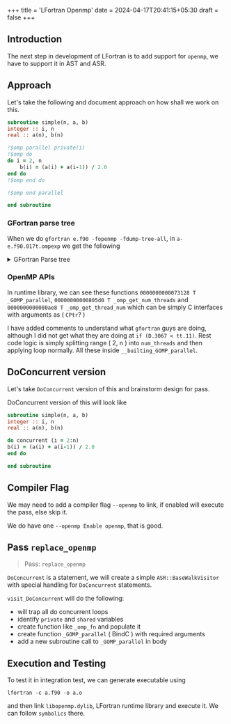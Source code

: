 +++
title = 'LFortran Openmp'
date = 2024-04-17T20:41:15+05:30
draft = false
+++

## Introduction

The next step in development of LFortran is to add support for `openmp`, we have to support it in AST and ASR.

## Approach

Let's take the following and document approach on how shall we work on this.

```fortran
subroutine simple(n, a, b)
integer :: i, n
real :: a(n), b(n)

!$omp parallel private(i)
!$omp do
do i = 2, n
    b(i) = (a(i) + a(i-1)) / 2.0
end do
!$omp end do

!$omp end parallel

end subroutine
```

### GFortran parse tree

When we do `gfortran e.f90 -fopenmp -fdump-tree-all`, in `a-e.f90.017t.ompexp` we get the following 

<details>


<summary> GFortran Parse tree </summary>

```
OMP region tree

bb 2: gimple_omp_parallel
    bb 3: gimple_omp_for
    bb 4: GIMPLE_OMP_CONTINUE
    bb 5: GIMPLE_OMP_RETURN
bb 6: GIMPLE_OMP_RETURN

Added new low gimple function simple_._omp_fn.0 to callgraph
Introduced new external node (__builtin_omp_get_num_threads/2).
Introduced new external node (__builtin_omp_get_thread_num/3).

;; Function simple_._omp_fn.0 (simple_._omp_fn.0, funcdef_no=1, decl_uid=3028, cgraph_uid=2, symbol_order=1)

void simple_._omp_fn.0 (struct .omp_data_s.8 & restrict .omp_data_i)
{
  real(kind=4)[0:D.3037] * restrict b [value-expr: .omp_data_i->b];
  real(kind=4)[0:D.3038] * restrict a [value-expr: .omp_data_i->a];
  integer(kind=4) & restrict n [value-expr: .omp_data_i->n];
  real(kind=4)[0:D.3037] * D.3091;
  real(kind=4) D.3090;
  integer(kind=8) D.3089;
  integer(kind=8) D.3088;
  real(kind=4) D.3087;
  real(kind=4) D.3086;
  real(kind=4) D.3085;
  real(kind=4)[0:D.3038] * D.3084;
  integer(kind=8) D.3083;
  integer(kind=8) D.3082;
  integer(kind=4) D.3081;
  real(kind=4) D.3080;
  real(kind=4)[0:D.3038] * D.3079;
  integer(kind=8) D.3078;
  integer(kind=8) D.3077;
  integer(kind=4) D.3076;
  integer(kind=4) i;
  integer(kind=4) D.3074;
  integer(kind=4) D.3073;
  integer(kind=4) D.3072;
  integer(kind=4) tt.11;
  integer(kind=4) q.10;
  integer(kind=4) D.3069;
  integer(kind=4) D.3068;
  integer(kind=4) D.3067;
  integer(kind=4) D.3066;
  integer(kind=4) D.3065;
  integer(kind=4) D.3064;
  integer(kind=4) & D.3063;

  <bb 11> :

  <bb 3> :
  D.3063 = .omp_data_i->n; // n address
  D.3064 = *D.3063; // n value
  D.3065 = D.3064; // n value
  D.3066 = __builtin_omp_get_num_threads (); // num_threads
  D.3067 = __builtin_omp_get_thread_num (); // thread_id
  D.3068 = D.3065 + 1; // n + 1
  D.3069 = D.3068 + -2; // n - 1
  q.10 = D.3069 / D.3066; // n - 1 / num_threads --> how much portion to each thread
  tt.11 = D.3069 % D.3066; // n - 1 % num_threads --> portion left
  if (D.3067 < tt.11) // --> not sure what this is doing
    goto <bb 9>; [25.00%]
  else
    goto <bb 10>; [75.00%]

  <bb 10> :
  D.3072 = q.10 * D.3067; // chunk * thread_id
  D.3073 = D.3072 + tt.11;
  D.3074 = D.3073 + q.10;
  if (D.3073 >= D.3074)
    goto <bb 5>; [INV]
  else
    goto <bb 8>; [INV]

  <bb 8> :
  i = D.3073 + 2;
  D.3076 = D.3074 + 2;

  <bb 4> :
  D.3077 = (integer(kind=8)) i;
  D.3078 = D.3077 + -1;
  D.3079 = .omp_data_i->a; // a
  D.3080 = MEM <real(kind=4)[0:D.3040]> [(real(kind=4)[0:D.3040] *)D.3079][D.3078]; // a(i)
  D.3081 = i + -1; // i - 1
  D.3082 = (integer(kind=8)) D.3081;
  D.3083 = D.3082 + -1;
  D.3084 = .omp_data_i->a;
  D.3085 = MEM <real(kind=4)[0:D.3040]> [(real(kind=4)[0:D.3040] *)D.3084][D.3083]; // a(i-1)
  D.3086 = D.3080 + D.3085; // a(i) + a(i-1)
  D.3087 = ((D.3086));
  D.3088 = (integer(kind=8)) i;
  D.3089 = D.3088 + -1;
  D.3090 = D.3087 / 2.0e+0; // (a(i) + a(i-1)) / 2.0
  D.3091 = .omp_data_i->b; // b
  MEM <real(kind=4)[0:D.3041]> [(real(kind=4)[0:D.3041] *)D.3091][D.3089] = D.3090; // b = (a(i) + a(i-1)) / 2.0
  i = i + 1;
  if (i < D.3076) // if iterator less than a chunk in thread
    goto <bb 4>; [INV]
  else
    goto <bb 5>; [INV]

  <bb 5> :

  <bb 6> :
  return;

  <bb 9> :
  tt.11 = 0;
  q.10 = q.10 + 1;
  goto <bb 10>; [100.00%]
}

......

// called as 
D.3011 = size.7_8 * 4;
.omp_data_o.9.n = n;
.omp_data_o.9.a = a;
.omp_data_o.9.b = b;
__builtin_GOMP_parallel (simple_._omp_fn.0, &.omp_data_o.9, 0, 0);
.omp_data_o.9 = {CLOBBER};
```


</details>

### OpenMP APIs


In runtime library, we can see these functions `0000000000073128 T _GOMP_parallel`, `00000000000805d0 T _omp_get_num_threads` and `0000000000080ae8 T _omp_get_thread_num` which can be simply C interfaces with arguments as ( `CPtr`? )


I have added comments to understand what `gfortran` guys are doing, although I did not get what they are doing at `if (D.3067 < tt.11)`. Rest code logic is simply splitting range ( 2, n ) into `num_threads` and then applying loop normally. All these inside `__builting_GOMP_parallel`.

## DoConcurrent version

Let's take `DoConcurrent` version of this and brainstorm design for pass.

DoConcurrent version of this will look like

```fortran
subroutine simple(n, a, b)
integer :: i, n
real :: a(n), b(n)

do concurrent (i = 2:n)
b(i) = (a(i) + a(i-1)) / 2.0
end do

end subroutine
```

## Compiler Flag

We may need to add a compiler flag `--openmp` to link, if enabled will execute the pass, else skip it.

We do have one `--openmp Enable openmp`, that is good.

## Pass `replace_openmp`

> Pass: `replace_openmp`

`DoConcurrent` is a statement, we will create a simple `ASR::BaseWalkVisitor` with special handling for `DoConcurrent` statements.

`visit_DoConcurrent` will do the following:
- will trap all do concurrent loops
- identify `private` and `shared` variables
- create function like `_omp_fn` and populate it
- create function `_GOMP_parallel` ( BindC ) with required arguments
- add a new subroutine call to `_GOMP_parallel` in body

## Execution and Testing

To test it in integration test, we can generate executable using

```
lfortran -c a.f90 -o a.o
```

and then link `libopenmp.dylib`, LFortran runtime library and execute it. We can follow `symbolics` there.
